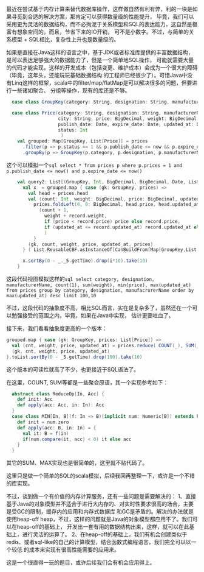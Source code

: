 最近在尝试基于内存计算来替代数据库操作，这样做自然有利有弊，利的一块是如果寻觅到合适的解决方案，那肯定可以获得数量级的性能提升，
毕竟，我们可以采用更为灵活的数据结构，而不必拘泥于关系模型和SQL的表达能力，这自然是极富有想象空间的。而且，节省下来的IO开销，
可不是小数字。不过，与简单的关系模型 + SQL相比，复杂性上升也是数量级的。

如果是直接在Java这样的语言之中，基于JDK或者标准库提供的丰富数据结构，是可以表达足够强大的数据能力了，但是一个简单地SQL操作，
可能就需要大量的代码才能实现，这样的开发成本（包括变更、维护成本）会成为一个很大的障碍（毕竟，这年头，还能玩玩基础数据结构
的工程师已经很少了）。可惜Java中没有Linq这样的框架，scala中的filter/map/flatMap是可以解决很多的问题，但要进行一些诸如聚合、
分组等操作，现有的库还是不够。

```scala
  case class GroupKey(category: String, designation: String, manufacturerName: String)

  case class Price(category: String, designation: String, manufacturerName: String,
                   city: String, price: BigDecimal, weight: BigDecimal,
                   publish_date: Date, expire_date: Date, updated_at: Date,
                   status: Int
                    )
    val grouped: Map[GroupKey, List[Price]] = prices
      .filter(p => p.status == 1 && p.publish_date <= now && p.expire_date >= now)
      .groupBy(p => GroupKey(p.category, p.designation, p.manufacturerName))
```
这个可以模拟一个```sql select * from prices p where p.prices = 1 and p.publish_date <= now() and p.expire_date <= now() ```

```scala
    val query2: List[(GroupKey, Int, BigDecimal, BigDecimal, Date, List[Price])] = profile("query2") {
      val x  = grouped.map { case (gk: GroupKey, prices) =>
        val head = prices.head
        val (count: Int, weight: BigDecimal, price: BigDecimal, updated_at) =
          prices.foldLeft(0, 0: BigDecimal, head.price, head.updated_at) { case ((count, weight, price, updated_at), record) =>
            (count + 1,
              weight + record.weight,
              if (price < record.price) price else record.price,
              if (updated_at <= record.updated_at) record.updated_at else updated_at
              )
          }
        (gk, count, weight, price, updated_at, prices)
      } ( List.ReusableCBF.asInstanceOf[CanBuildFrom[Map[GroupKey,List[Price]], (GroupKey,Int,BigDecimal,BigDecimal, Date, List[Price]), List[(GroupKey, Int, BigDecimal, BigDecimal, Date, List[Price])]]] )

      x.sortBy(0 - _._5.getTime).drop(i*10).take(10)
    }
```
这段代码视图模拟这样的```sql select category, designation, manufacturerNane, count(1), sum(weight), min(price), max(updated_at) from prices group by category, designation, manufacrurerName order by max(updated_at) desc limit 100,10```

不过，这段代码的抽象度不高，相比SQL而言，实在是复杂多了，虽然还在一个可以勉强接受的范围之内，毕竟，如果在Java中实现，
估计更要吐血了。

接下来，我们看看抽象度更高的一个版本：
```scala
grouped.map { case (gk: GroupKey, prices: List[Price]) =>
  val (cnt, weight, price, updated_at) = prices.reduce( COUNT(_), SUM(_.weight), MIN(_.price), MAX(_.updated_at) )
  (gk, cnt, weight, price, updated_at)
}.toList.sortBy(0 - _5.getTime).drop(100).take(10)
```
这个版本的可读性就高了不少，也更接近于SQL语法了。

在这里，COUNT, SUM等都是一些聚合原语，其一个实现参考如下：
```scala
  abstract class ReduceOp[In, Acc] {
    def init: Acc
    def apply(acc: Acc, in: In): Acc
  }
  case class MIN[In, B](f: In => B)(implicit num: Numeric[B]) extends ReduceOp[In, B] {
    def init = num.zero
    def apply(acc: B, in: In) = {
      val it: B = f(in)
      if(num.compare(it, acc) < 0) it else acc
    }
  }
```
其它的SUM、MAX实现也是很简单的，这里就不贴代码了。

这里只是做一个简单的SQL的scala模拟，后续我回再整理一下，或许是一个不错的库实现。

不过，谈到做一个有价值的内存计算服务，还有一些问题是需要解决的：
1、直接基于Java的对象模型并不适合于进行大内存的、对实时性要求很高的场合，主要是受GC的限制，缓存内的应用和内存式数据库
和GC是矛盾的。解决的办法就是使用heap-off heap，不过，这样的问题就是Java的对象模型都应用不了。我们可以在heap-off的基础上，
开发出一套有用的数据结构出来，这样，就可以在此基础上，进行灵活的运算了。
2、在heap-off的基础上，我们有机会创建类似于redis、或者sql-like的自己的计算模型，结合函数式编程语言，我们完全可以以一个较低
的成本来实现有很高性能需要的应用来。

这是一个很直得一玩的题目，或许后续我们会有机会应用得上。
